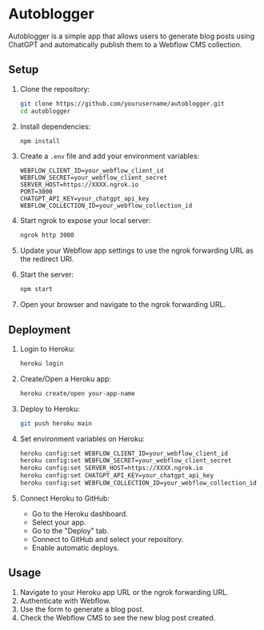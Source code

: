 # Autoblogger

Autoblogger is a simple app that allows users to generate blog posts using ChatGPT and automatically publish them to a Webflow CMS collection.

## Setup

1. Clone the repository:

    ```bash
    git clone https://github.com/yourusername/autoblogger.git
    cd autoblogger
    ```

2. Install dependencies:

    ```bash
    npm install
    ```

3. Create a `.env` file and add your environment variables:

    ```plaintext
    WEBFLOW_CLIENT_ID=your_webflow_client_id
    WEBFLOW_SECRET=your_webflow_client_secret
    SERVER_HOST=https://XXXX.ngrok.io
    PORT=3000
    CHATGPT_API_KEY=your_chatgpt_api_key
    WEBFLOW_COLLECTION_ID=your_webflow_collection_id
    ```

4. Start ngrok to expose your local server:

    ```bash
    ngrok http 3000
    ```

5. Update your Webflow app settings to use the ngrok forwarding URL as the redirect URI.

6. Start the server:

    ```bash
    npm start
    ```

7. Open your browser and navigate to the ngrok forwarding URL.

## Deployment

1. Login to Heroku:

    ```bash
    heroku login
    ```

2. Create/Open a Heroku app:

    ```bash
    heroku create/open your-app-name
    ```

3. Deploy to Heroku:

    ```bash
    git push heroku main
    ```

4. Set environment variables on Heroku:

    ```bash
    heroku config:set WEBFLOW_CLIENT_ID=your_webflow_client_id
    heroku config:set WEBFLOW_SECRET=your_webflow_client_secret
    heroku config:set SERVER_HOST=https://XXXX.ngrok.io
    heroku config:set CHATGPT_API_KEY=your_chatgpt_api_key
    heroku config:set WEBFLOW_COLLECTION_ID=your_webflow_collection_id
    ```

5. Connect Heroku to GitHub:
    - Go to the Heroku dashboard.
    - Select your app.
    - Go to the "Deploy" tab.
    - Connect to GitHub and select your repository.
    - Enable automatic deploys.

## Usage

1. Navigate to your Heroku app URL or the ngrok forwarding URL.
2. Authenticate with Webflow.
3. Use the form to generate a blog post.
4. Check the Webflow CMS to see the new blog post created.
